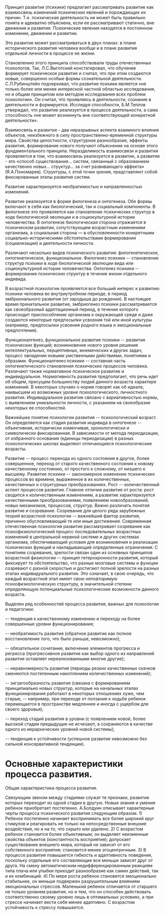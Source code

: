Принцип развития (психики) предлагает рассматривать развитие как взаимосвязь изменений психических явлений и порождающих их причин. Т.е. психическая деятельность не может быть правильно понята и адекватно объяснена, если ее рассматривают статично, вне движения и развития. Психические явления находятся в постоянном изменении, движении и развитии.

Это развитие может рассматриваться в двух планах: в плане исторического развития человека вообще и в плане развития отдельной личности в процессе ее жизни.

Становлению этого принципа способствовали труды отечественных психологов. Так, Л.С.Выготский констатировал, что обучение формирует психическое развитие и считал, что при этом создаются новые, совершенно особые формы сознательной деятельности. С.Л.Рубинштейн подчеркивал, что развитие психики является «не только более или менее интересной частной областью исследования, но и общим принципом или методом исследования всех проблем психологии». Он считал, что проявляясь в деятельности, сознание в деятельности и формируется. Исследуя способности, Б.М.Теплов утверждал, что развитие реализуется в процессе деятельности, а сама способность «не может возникнуть вне соответствующей конкретной деятельности».

Взаимосвязь и развитие - два неразрывных аспекта взаимного влияния объектов, неизбежного в силу пространственно-временной структуры мира. Свойства целостности, структурное разнообразие, эффекты развития, формирование нового получают объяснение на основе этого фундаментального принципа. Неразделимость взаимосвязи и развития проявляется в том, что взаимосвязь реализуется в развитии, а развитие - это «способ существования... систем, связанный с образованием качественно новых... структур... за счет развивающего эффекта» (Я.А.Пономарев). Структуры, с этой точки зрения, представляют собой фиксированные этапы развития систем.

Развитие характеризуется необ­ратимостью и направленностью изменений.

Развитие реализуется в форме филогенеза и онтогенеза. Обе формы включают в себя как биологический, так и социальный компоненты. В фило­генезе это проявляется как становление психических структур в ходе биологической эволюции и в социокультурной истории человечества. В онтогенезе биологическая сторона отражается в психическом развитии, сопутствующем возрастным изменениям организма, а социальная сторона — в обусловленности конкрет­ными социально-историческими обстоятельствами формирования (социализации) и деятельности личности.

Различают несколько видов психического развития: филогенетическое, онтогенетическое, функциональное. Филогенез психики -- становление структур психики в ходе биологической эволюции вида или социокультурной истории человечества. Онтогенез психики -- формирование психических структур в течение жизни отдельного индивида.

В возрастной психологии проявляется все больший интерес к развитию психики человека во внутриутробном периоде, в период эмбрионального развития (от зародыша до рождения). В настоящее время пренатальное развитие, эмбриогенез психики рассматривается как своеобразный адаптационный период, в течение которого происходит приспособление организма к окружающей среде и даже создаются некоторые предпосылки усвоения той или иной культуры (например, предпосылки усвоения родного языка и эмоциональные предпочтения).

Функционалгенез, функциональное развитие психики -- развитие психических функций; возникновение нового уровня решения интеллектуальных, перцептивных, мнемических и других задач, процесс овладения новыми умственными действиями, понятиями и образами. Функционалгенез психики -- составная часть онтогенетического становления психических процессов человека. Различают также нормативное психическое развитие и индивидуальное. Нормативность развития предполагает, что речь идет об общем, присущем большинству людей данного возраста характере изменений. В некоторых случаях о норме говорят как об идеале, наивысшем из возможных уровне психологического, личностного развития. Индивидуальное развитие связано с вариативностью нормы, с выявлением уникальности личности, с указанием на своеобразие некоторых ее способностей.

Важнейшее понятие психологии развития -- психологический возраст. Он определяется как стадия развития индивида в онтогенезе -- объективная, исторически изменчивая, хронологически и символически фиксированная. В зависимости от метода периодизации, от избранного основания (единицы периодизации) в разных психологических школах выделяют отличающиеся психологические возрасты.

Развитие -- процесс перехода из одного состояния в другое, более совершенное, переход от старого качественного состояния к новому качественному состоянию, от простого к сложному, от низшего к высшему. Развитие психики -- закономерное изменение психических процессов во времени, выраженное в их количественных, качественных и структурных преобразованиях. Рост -- количественный аспект процессов развития. Главное отличие развития от роста: рост сводится к количественным изменениям, а развитие характеризуется качественными преобразованиями, появлением новообразований, новых механизмов, процессов, структур. Важно различать понятия развитие и созревание. Созревание для целого ряда зарубежных теорий возрастной психологии -- важнейший фактор развития, причинно обусловливающий те или иные достижения. Современная отечественная психология развития рассматривает созревание как психофизиологический процесс последовательных возрастных изменений в центральной нервной системе и других системах организма, обеспечивающий условия для возникновения и реализации психических функций и накладывающий определенные ограничения. С понятием созревания, зрелости связан один из основных принципов возрастной физиологии -- принцип гетерохронности развития, который фиксирует то обстоятельство, что разные мозговые системы и функции созревают с разной скоростью и достигают полной зрелости на разных этапах индивидуального развития. Это означает, в свою очередь, что каждый возрастной этап имеет свою неповторимую психофизиологическую структуру, в значительной степени определяющую потенциальные психологические возможности данного возраста.

Выделен ряд особенностей процесса развития, важных для психологии и педагогики:

-- тенденция к качественному изменению и переходу на более совершенные уровни функционирования;

-- необратимость развития (обратное развитие как полное восстановление того, что было раньше, невозможно);

-- обязательное сочетание, включение элементов прогресса и регресса (прогрессивное развитие как выбор одного из направлений развития оставляет нереализованными многие другие);

-- неравномерность развития (периоды резких качественных скачков сменяются постепенным накоплением количественных изменений);

-- зигзагообразность развития (связана с формированием принципиально новых структур, которые на начальных этапах функционирования работают в некоторых отношениях хуже, чем старые, -- например, при переходе от ползания к ходьбе ребенок перемещается в пространстве медленнее и иногда с ущербом для своего здоровья);

-- переход стадий развития в уровни (с появлением новой, более высокой стадии предыдущие не исчезают, а сохраняются в качестве одного из иерархических уровней новой системы);

-- тенденция к устойчивости (успешное развитие невозможно без сильной консервативной тенденции).

# Основные характеристики процесса развития.
Общая характеристика процесса развития.

Связующим звеном между стадиями служат те признаки, развитие которых переходит из одной стадии в другую. Новые знания и умения ребенок приобретает постепенно. А.Болдуин описывает характерные черты процесса психического развития следующим образом. 1) Ребенок постепенно начинает воспринимать все более широкий круг стимулов и реагировать не только на непосредственные внешние воздействия, но и на то, что скрыто или удалено. 2) С возрастом ребенок становится более объективным; он выделяет неизменные свойства объектов (константность восприятия); допускает существование внешнего мира, который не зависит от его собственного восприятия; становится менее эгоцентричным. 3) В процессе развития повышается гибкость и адаптивность поведения, поскольку отдельные его составляющие все меньше зависят друг от друга. На смену автоматическим недифференцированным реакциям типа плача или улыбки приходит разнообразие как самих действий, так и их комбинаций. 4) По мере роста ребенок становится эмоционально стабильнее, он меньше подвержен разрушительным влияниям эмоциональных стрессов. Маленький ребенок отличается от старшего не только уровнем развития, но и тем, что он способен действовать соответственно своему уровню лишь в оптимальных условиях, а при стрессе начинает вести себя менее адаптивно. С возрастом устойчивость к стрессу повышается. 